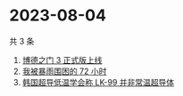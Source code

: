 # 2023-08-04

共 3 条

<!-- BEGIN ZHIHUSEARCH -->
<!-- 最后更新时间 Fri Aug 04 2023 02:13:59 GMT+0800 (China Standard Time) -->
1. [博德之门 3 正式版上线](https://www.zhihu.com/search?q=博德之门%203%20正式版上线)
1. [我被暴雨围困的 72 小时](https://www.zhihu.com/search?q=我被暴雨围困的%2072%20小时)
1. [韩国超导低温学会称 LK-99 并非常温超导体](https://www.zhihu.com/search?q=韩国超导低温学会称%20LK-99%20并非常温超导体)
<!-- END ZHIHUSEARCH -->
